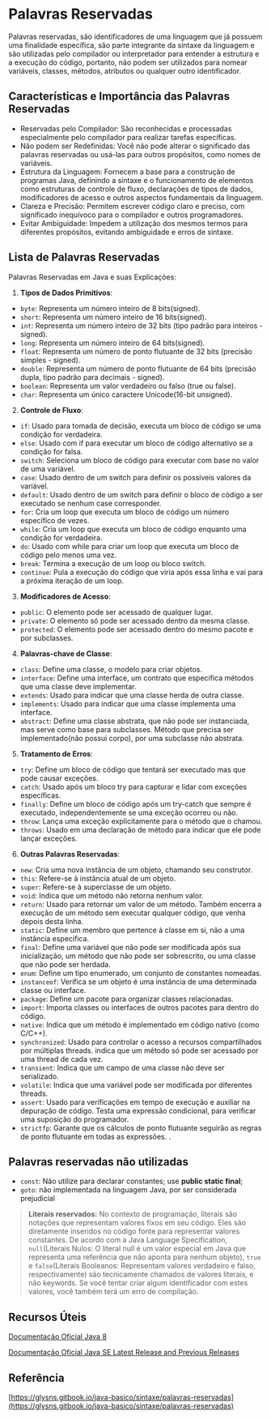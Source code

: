 # Palavras Reservadas

Palavras reservadas, são identificadores de uma linguagem que já possuem uma finalidade específica, são parte integrante da sintaxe da linguagem e são utilizadas pelo compilador ou interpretador para entender a estrutura e a execução do código, portanto, não podem ser utilizados para nomear variáveis, classes, métodos, atributos ou qualquer outro identificador.

## Características e Importância das Palavras Reservadas

- Reservadas pelo Compilador: São reconhecidas e processadas especialmente pelo compilador para realizar tarefas específicas.
- Não podem ser Redefinidas: Você não pode alterar o significado das palavras reservadas ou usá-las para outros propósitos, como nomes de variáveis.
- Estrutura da Linguagem: Fornecem a base para a construção de programas Java, definindo a sintaxe e o funcionamento de elementos como estruturas de controle de fluxo, declarações de tipos de dados, modificadores de acesso e outros aspectos fundamentais da linguagem.
- Clareza e Precisão: Permitem escrever código claro e preciso, com significado inequívoco para o compilador e outros programadores.
- Evitar Ambiguidade: Impedem a utilização dos mesmos termos para diferentes propósitos, evitando ambiguidade e erros de sintaxe.

## Lista de Palavras Reservadas

Palavras Reservadas em Java e suas Explicações:

1. **Tipos de Dados Primitivos**:
- `byte`: Representa um número inteiro de 8 bits(signed).
- `short`: Representa um número inteiro de 16 bits(signed).
- `int`: Representa um número inteiro de 32 bits (tipo padrão para inteiros - signed).
- `long`: Representa um número inteiro de 64 bits(signed).
- `float`: Representa um número de ponto flutuante de 32 bits (precisão simples - signed).
- `double`: Representa um número de ponto flutuante de 64 bits (precisão dupla, tipo padrão para decimais - signed).
- `boolean`: Representa um valor verdadeiro ou falso (true ou false).
- `char`: Representa um único caractere Unicode(16-bit unsigned).
2. **Controle de Fluxo**:
- `if`: Usado para tomada de decisão, executa um bloco de código se uma condição for verdadeira.
- `else`: Usado com if para executar um bloco de código alternativo se a condição for falsa.
- `switch`: Seleciona um bloco de código para executar com base no valor de uma variável.
- `case`: Usado dentro de um switch para definir os possíveis valores da variável.
- `default`: Usado dentro de um switch para definir o bloco de código a ser executado se nenhum case corresponder.
- `for`: Cria um loop que executa um bloco de código um número específico de vezes.
- `while`: Cria um loop que executa um bloco de código enquanto uma condição for verdadeira.
- `do`: Usado com while para criar um loop que executa um bloco de código pelo menos uma vez.
- `break`: Termina a execução de um loop ou bloco switch.
- `continue`: Pula a execução do código que viria após essa linha e vai para a próxima iteração de um loop.
3. **Modificadores de Acesso**:
- `public`: O elemento pode ser acessado de qualquer lugar.
- `private`: O elemento só pode ser acessado dentro da mesma classe.
- `protected`: O elemento pode ser acessado dentro do mesmo pacote e por subclasses.
4. **Palavras-chave de Classe**:
- `class`: Define uma classe, o modelo para criar objetos.
- `interface`: Define uma interface, um contrato que especifica métodos que uma classe deve implementar.
- `extends`: Usado para indicar que uma classe herda de outra classe.
- `implements`: Usado para indicar que uma classe implementa uma interface.
- `abstract`: Define uma classe abstrata, que não pode ser instanciada, mas serve como base para subclasses. Método que precisa ser implementado(não possui corpo), por uma subclasse não abstrata.
5. **Tratamento de Erros**:
- `try`: Define um bloco de código que tentará ser executado mas que pode causar exceções.
- `catch`: Usado após um bloco try para capturar e lidar com exceções específicas.
- `finally`: Define um bloco de código após um try-catch que sempre é executado, independentemente se uma exceção ocorreu ou não.
- `throw`: Lança uma exceção explicitamente para o método que o chamou.
- `throws`: Usado em uma declaração de método para indicar que ele pode lançar exceções.
6. **Outras Palavras Reservadas**:
- `new`: Cria uma nova instância de um objeto, chamando seu construtor.
- `this`: Refere-se à instância atual de um objeto.
- `super`: Refere-se à superclasse de um objeto.
- `void`: Indica que um método não retorna nenhum valor.
- `return`: Usado para retornar um valor de um método. Também encerra a execução de um método sem executar qualquer código, que venha depois desta linha.
- `static`: Define um membro que pertence à classe em si, não a uma instância específica.
- `final`: Define uma variável que não pode ser modificada após sua inicialização, um método que não pode ser sobrescrito, ou uma classe que não pode ser herdada.
- `enum`: Define um tipo enumerado, um conjunto de constantes nomeadas.
- `instanceof`: Verifica se um objeto é uma instância de uma determinada classe ou interface.
- `package`: Define um pacote para organizar classes relacionadas.
- `import`: Importa classes ou interfaces de outros pacotes para dentro do código.
- `native`: Indica que um método é implementado em código nativo (como C/C++).
- `synchronized`: Usado para controlar o acesso a recursos compartilhados por múltiplas threads. indica que um método só pode ser acessado por uma thread de cada vez. 
- `transient`: Indica que um campo de uma classe não deve ser serializado.
- `volatile`: Indica que uma variável pode ser modificada por diferentes threads.
- `assert`: Usado para verificações em tempo de execução e auxiliar na depuração de código. Testa uma expressão condicional, para verificar uma suposição do programador.
- `strictfp`: Garante que os cálculos de ponto flutuante seguirão as regras de ponto flutuante em todas as expressões.
.

## Palavras reservadas não utilizadas
- `const`: Não utilize para declarar constantes; use **public static final**;
- `goto`: não implementada na linguagem Java, por ser considerada prejudicial

> **Literais reservados:**
No contexto de programação, literais são notações que representam valores fixos em seu código. Eles são diretamente inseridos no código fonte para representar valores constantes. De acordo com a Java Language Specification, `null`(Literais Nulos: O literal null é um valor especial em Java que representa uma referência que não aponta para nenhum objeto), `true` e `false`(Literais Booleanos: Representam valores verdadeiro e falso, respectivamente) são tecnicamente chamados de valores literais, e não keywords. Se você tentar criar algum identificador com estes valores, você também terá um erro de compilação.

## Recursos Úteis

[Documentação Oficial Java 8](https://docs.oracle.com/javase/8/docs/api/)

[Documentação Oficial Java SE Latest Release and Previous Releases](https://docs.oracle.com/en/java/javase/)

## Referência

[https://glysns.gitbook.io/java-basico/sintaxe/palavras-reservadas](https://glysns.gitbook.io/java-basico/sintaxe/palavras-reservadas)
